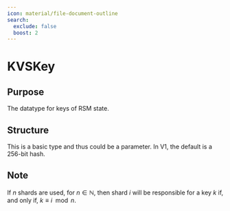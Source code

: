 ```yaml
---
icon: material/file-document-outline
search:
  exclude: false
  boost: 2
---
```


# KVSKey

## Purpose

The datatype for keys of RSM state.

## Structure

This is a basic type and thus could be a parameter.
In V1, the default is a 256-bit hash.

## Note

If $n$ shards are used, for $n\in \mathbb{N}$,
then shard $i$ will be responsible for a key $k$
if, and only if, $k \equiv i \mod n$.
